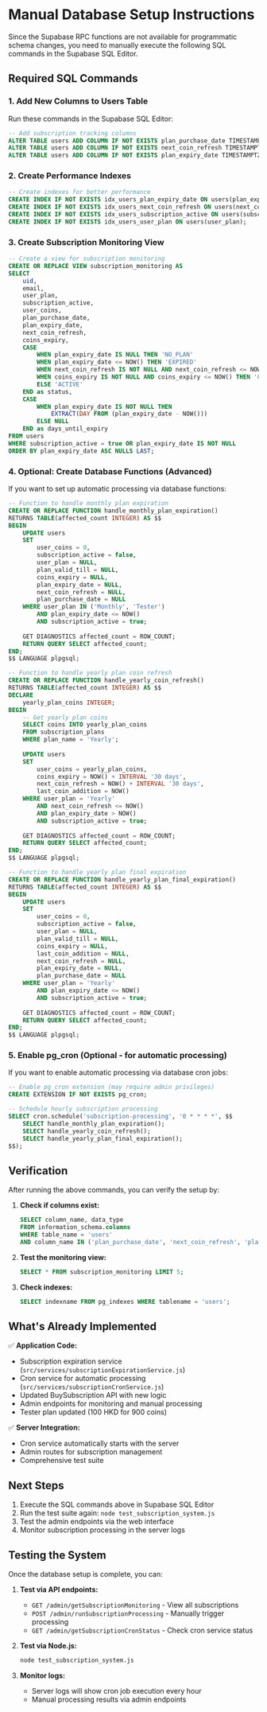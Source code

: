 # Manual Database Setup Instructions

Since the Supabase RPC functions are not available for programmatic schema changes, you need to manually execute the following SQL commands in the Supabase SQL Editor.

## Required SQL Commands

### 1. Add New Columns to Users Table

Run these commands in the Supabase SQL Editor:

```sql
-- Add subscription tracking columns
ALTER TABLE users ADD COLUMN IF NOT EXISTS plan_purchase_date TIMESTAMPTZ;
ALTER TABLE users ADD COLUMN IF NOT EXISTS next_coin_refresh TIMESTAMPTZ;
ALTER TABLE users ADD COLUMN IF NOT EXISTS plan_expiry_date TIMESTAMPTZ;
```

### 2. Create Performance Indexes

```sql
-- Create indexes for better performance
CREATE INDEX IF NOT EXISTS idx_users_plan_expiry_date ON users(plan_expiry_date);
CREATE INDEX IF NOT EXISTS idx_users_next_coin_refresh ON users(next_coin_refresh);
CREATE INDEX IF NOT EXISTS idx_users_subscription_active ON users(subscription_active);
CREATE INDEX IF NOT EXISTS idx_users_user_plan ON users(user_plan);
```

### 3. Create Subscription Monitoring View

```sql
-- Create a view for subscription monitoring
CREATE OR REPLACE VIEW subscription_monitoring AS
SELECT 
    uid,
    email,
    user_plan,
    subscription_active,
    user_coins,
    plan_purchase_date,
    plan_expiry_date,
    next_coin_refresh,
    coins_expiry,
    CASE 
        WHEN plan_expiry_date IS NULL THEN 'NO_PLAN'
        WHEN plan_expiry_date <= NOW() THEN 'EXPIRED'
        WHEN next_coin_refresh IS NOT NULL AND next_coin_refresh <= NOW() AND user_plan = 'Yearly' THEN 'NEEDS_COIN_REFRESH'
        WHEN coins_expiry IS NOT NULL AND coins_expiry <= NOW() THEN 'COINS_EXPIRED'
        ELSE 'ACTIVE'
    END as status,
    CASE 
        WHEN plan_expiry_date IS NOT NULL THEN 
            EXTRACT(DAY FROM (plan_expiry_date - NOW()))
        ELSE NULL
    END as days_until_expiry
FROM users
WHERE subscription_active = true OR plan_expiry_date IS NOT NULL
ORDER BY plan_expiry_date ASC NULLS LAST;
```

### 4. Optional: Create Database Functions (Advanced)

If you want to set up automatic processing via database functions:

```sql
-- Function to handle monthly plan expiration
CREATE OR REPLACE FUNCTION handle_monthly_plan_expiration()
RETURNS TABLE(affected_count INTEGER) AS $$
BEGIN
    UPDATE users 
    SET 
        user_coins = 0,
        subscription_active = false,
        user_plan = NULL,
        plan_valid_till = NULL,
        coins_expiry = NULL,
        plan_expiry_date = NULL,
        next_coin_refresh = NULL,
        plan_purchase_date = NULL
    WHERE user_plan IN ('Monthly', 'Tester')
        AND plan_expiry_date <= NOW()
        AND subscription_active = true;
    
    GET DIAGNOSTICS affected_count = ROW_COUNT;
    RETURN QUERY SELECT affected_count;
END;
$$ LANGUAGE plpgsql;

-- Function to handle yearly plan coin refresh
CREATE OR REPLACE FUNCTION handle_yearly_coin_refresh()
RETURNS TABLE(affected_count INTEGER) AS $$
DECLARE
    yearly_plan_coins INTEGER;
BEGIN
    -- Get yearly plan coins
    SELECT coins INTO yearly_plan_coins 
    FROM subscription_plans 
    WHERE plan_name = 'Yearly';
    
    UPDATE users 
    SET 
        user_coins = yearly_plan_coins,
        coins_expiry = NOW() + INTERVAL '30 days',
        next_coin_refresh = NOW() + INTERVAL '30 days',
        last_coin_addition = NOW()
    WHERE user_plan = 'Yearly'
        AND next_coin_refresh <= NOW()
        AND plan_expiry_date > NOW()
        AND subscription_active = true;
    
    GET DIAGNOSTICS affected_count = ROW_COUNT;
    RETURN QUERY SELECT affected_count;
END;
$$ LANGUAGE plpgsql;

-- Function to handle yearly plan final expiration
CREATE OR REPLACE FUNCTION handle_yearly_plan_final_expiration()
RETURNS TABLE(affected_count INTEGER) AS $$
BEGIN
    UPDATE users 
    SET 
        user_coins = 0,
        subscription_active = false,
        user_plan = NULL,
        plan_valid_till = NULL,
        coins_expiry = NULL,
        last_coin_addition = NULL,
        next_coin_refresh = NULL,
        plan_expiry_date = NULL,
        plan_purchase_date = NULL
    WHERE user_plan = 'Yearly'
        AND plan_expiry_date <= NOW()
        AND subscription_active = true;
    
    GET DIAGNOSTICS affected_count = ROW_COUNT;
    RETURN QUERY SELECT affected_count;
END;
$$ LANGUAGE plpgsql;
```

### 5. Enable pg_cron (Optional - for automatic processing)

If you want to enable automatic processing via database cron jobs:

```sql
-- Enable pg_cron extension (may require admin privileges)
CREATE EXTENSION IF NOT EXISTS pg_cron;

-- Schedule hourly subscription processing
SELECT cron.schedule('subscription-processing', '0 * * * *', $$
    SELECT handle_monthly_plan_expiration();
    SELECT handle_yearly_coin_refresh();
    SELECT handle_yearly_plan_final_expiration();
$$);
```

## Verification

After running the above commands, you can verify the setup by:

1. **Check if columns exist:**
   ```sql
   SELECT column_name, data_type 
   FROM information_schema.columns 
   WHERE table_name = 'users' 
   AND column_name IN ('plan_purchase_date', 'next_coin_refresh', 'plan_expiry_date');
   ```

2. **Test the monitoring view:**
   ```sql
   SELECT * FROM subscription_monitoring LIMIT 5;
   ```

3. **Check indexes:**
   ```sql
   SELECT indexname FROM pg_indexes WHERE tablename = 'users';
   ```

## What's Already Implemented

✅ **Application Code:**
- Subscription expiration service (`src/services/subscriptionExpirationService.js`)
- Cron service for automatic processing (`src/services/subscriptionCronService.js`)
- Updated BuySubscription API with new logic
- Admin endpoints for monitoring and manual processing
- Tester plan updated (100 HKD for 900 coins)

✅ **Server Integration:**
- Cron service automatically starts with the server
- Admin routes for subscription management
- Comprehensive test suite

## Next Steps

1. Execute the SQL commands above in Supabase SQL Editor
2. Run the test suite again: `node test_subscription_system.js`
3. Test the admin endpoints via the web interface
4. Monitor subscription processing in the server logs

## Testing the System

Once the database setup is complete, you can:

1. **Test via API endpoints:**
   - `GET /admin/getSubscriptionMonitoring` - View all subscriptions
   - `POST /admin/runSubscriptionProcessing` - Manually trigger processing
   - `GET /admin/getSubscriptionCronStatus` - Check cron service status

2. **Test via Node.js:**
   ```bash
   node test_subscription_system.js
   ```

3. **Monitor logs:**
   - Server logs will show cron job execution every hour
   - Manual processing results via admin endpoints